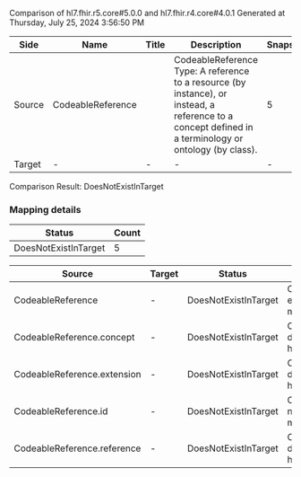 Comparison of hl7.fhir.r5.core#5.0.0 and hl7.fhir.r4.core#4.0.1
Generated at Thursday, July 25, 2024 3:56:50 PM

| Side | Name | Title | Description | Snapshot | Differential |
| --- | --- | --- | --- | --- | --- |
| Source | CodeableReference |  | CodeableReference Type: A reference to a resource (by instance), or instead, a reference to a concept defined in a terminology or ontology (by class). | 5 | 3 |
| Target | - | - | - | - | - |


Comparison Result: DoesNotExistInTarget


### Mapping details

| Status | Count |
| ------ | ----- |
DoesNotExistInTarget | 5 |


| Source | Target | Status | Message |
| ------ | ------ | ------ | ------- |
| CodeableReference | - | DoesNotExistInTarget | CodeableReference does not exist in target and has no mapping |
| CodeableReference.concept | - | DoesNotExistInTarget | CodeableReference.concept does not exist in target and has no mapping |
| CodeableReference.extension | - | DoesNotExistInTarget | CodeableReference.extension does not exist in target and has no mapping |
| CodeableReference.id | - | DoesNotExistInTarget | CodeableReference.id does not exist in target and has no mapping |
| CodeableReference.reference | - | DoesNotExistInTarget | CodeableReference.reference does not exist in target and has no mapping |

